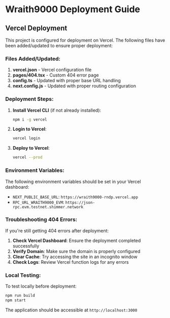 # Wraith9000 Deployment Guide

## Vercel Deployment

This project is configured for deployment on Vercel. The following files have been added/updated to ensure proper deployment:

### Files Added/Updated:

1. **vercel.json** - Vercel configuration file
2. **pages/404.tsx** - Custom 404 error page
3. **config.ts** - Updated with proper base URL handling
4. **next.config.js** - Updated with proper routing configuration

### Deployment Steps:

1. **Install Vercel CLI** (if not already installed):
   ```bash
   npm i -g vercel
   ```

2. **Login to Vercel**:
   ```bash
   vercel login
   ```

3. **Deploy to Vercel**:
   ```bash
   vercel --prod
   ```

### Environment Variables:

The following environment variables should be set in your Vercel dashboard:

- `NEXT_PUBLIC_BASE_URL`: `https://wraith9000-rndp.vercel.app`
- `RPC_URL_WRAITH9000_EVM`: `https://json-rpc.evm.testnet.shimmer.network`

### Troubleshooting 404 Errors:

If you're still getting 404 errors after deployment:

1. **Check Vercel Dashboard**: Ensure the deployment completed successfully
2. **Verify Domain**: Make sure the domain is properly configured
3. **Clear Cache**: Try accessing the site in an incognito window
4. **Check Logs**: Review Vercel function logs for any errors

### Local Testing:

To test locally before deployment:

```bash
npm run build
npm start
```

The application should be accessible at `http://localhost:3000` 